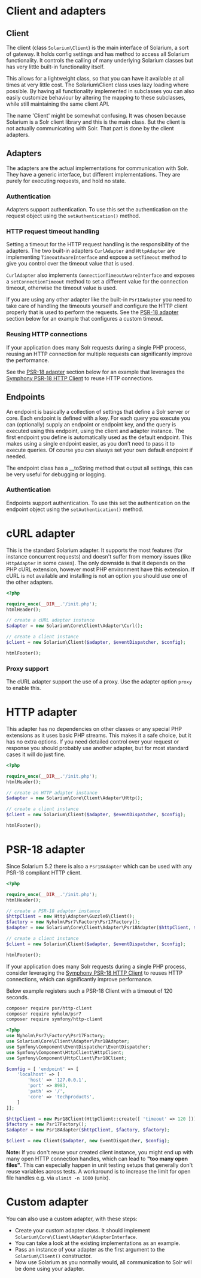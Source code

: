 Client and adapters
===================

Client
------

The client (class `Solarium\Client`) is the main interface of Solarium, a sort of gateway. It holds config settings and has method to access all Solarium functionality. It controls the calling of many underlying Solarium classes but has very little built-in functionality itself.

This allows for a lightweight class, so that you can have it available at all times at very little cost. The Solarium\\Client class uses lazy loading where possible. By having all functionality implemented in subclasses you can also easily customize behaviour by altering the mapping to these subclasses, while still maintaining the same client API.

The name 'Client' might be somewhat confusing. It was chosen because Solarium is a Solr client library and this is the main class. But the client is not actually communicating with Solr. That part is done by the client adapters.

Adapters
--------

The adapters are the actual implementations for communication with Solr. They have a generic interface, but different implementations. They are purely for executing requests, and hold no state.

### Authentication

Adapters support authentication. To use this set the authentication on the request object using the `setAuthentication()` method.

### HTTP request timeout handling

Setting a timeout for the HTTP request handling is the responsibility of the adapters. The two built-in adapters `CurlAdapter` and `HttpAdapter` are implementing `TimeoutAwareInterface` and expose a `setTimeout` method to give you control over the timeout value that is used.

`CurlAdapter` also implements `ConnectionTimeoutAwareInterface` and exposes a `setConnectionTimeout` method to set a different value for the connection timeout, otherwise the timeout value is used.

If you are using any other adapter like the built-in `Psr18Adapter` you need to take care of handling the timeouts yourself and configure the HTTP client properly that is used to perform the requests.
See the [PSR-18 adapter](#psr-18-adapter) section below for an example that configures a custom timeout.

### Reusing HTTP connections

If your application does many Solr requests during a single PHP process, reusing an HTTP connection for multiple requests can significantly improve the performance.

See the [PSR-18 adapter](#psr-18-adapter) section below for an example that leverages the [Symphony PSR-18 HTTP Client](https://symfony.com/doc/current/http_client.html#psr-18-and-psr-17) to reuse HTTP connections.

Endpoints
---------

An endpoint is basically a collection of settings that define a Solr server or core. Each endpoint is defined with a key. For each query you execute you can (optionally) supply an endpoint or endpoint key, and the query is executed using this endpoint, using the client and adapter instance. The first endpoint you define is automatically used as the default endpoint. This makes using a single endpoint easier, as you don’t need to pass it to execute queries. Of course you can always set your own default endpoint if needed.

The endpoint class has a \_\_toString method that output all settings, this can be very useful for debugging or logging.

### Authentication

Endpoints support authentication. To use this set the authentication on the endpoint object using the `setAuthentication()` method.


cURL adapter
============

This is the standard Solarium adapter. It supports the most features (for instance concurrent requests) and doesn't suffer from memory issues (like `HttpAdapter` in some cases). The only downside is that it depends on the PHP cURL extension, however most PHP environment have this extension. If cURL is not available and installing is not an option you should use one of the other adapters.

```php
<?php

require_once(__DIR__.'/init.php');
htmlHeader();

// create a cURL adapter instance
$adapter = new Solarium\Core\Client\Adapter\Curl();

// create a client instance
$client = new Solarium\Client($adapter, $eventDispatcher, $config);

htmlFooter();

```

### Proxy support

The cURL adapter support the use of a proxy. Use the adapter option `proxy` to enable this.


HTTP adapter
============

This adapter has no dependencies on other classes or any special PHP extensions as it uses basic PHP streams. This makes it a safe choice, but it has no extra options. If you need detailed control over your request or response you should probably use another adapter, but for most standard cases it will do just fine.

```php
<?php

require_once(__DIR__.'/init.php');
htmlHeader();

// create an HTTP adapter instance
$adapter = new Solarium\Core\Client\Adapter\Http();

// create a client instance
$client = new Solarium\Client($adapter, $eventDispatcher, $config);

htmlFooter();

```


PSR-18 adapter
==============

Since Solarium 5.2 there is also a `Psr18Adapter` which can be used with any PSR-18 compliant HTTP client.

```php
<?php

require_once(__DIR__.'/init.php');
htmlHeader();

// create a PSR-18 adapter instance
$httpClient = new Http\Adapter\Guzzle6\Client();
$factory = new Nyholm\Psr7\Factory\Psr17Factory();
$adapter = new Solarium\Core\Client\Adapter\Psr18Adapter($httpClient, $factory, $factory);

// create a client instance
$client = new Solarium\Client($adapter, $eventDispatcher, $config);

htmlFooter();

```

If your application does many Solr requests during a single PHP process, consider leveraging the [Symphony PSR-18 HTTP Client](https://symfony.com/doc/current/http_client.html#psr-18-and-psr-17) to reuses HTTP connections, which can significantly improve performance.

Below example registers such a PSR-18 Client with a timeout of 120 seconds.

```sh
composer require psr/http-client
composer require nyholm/psr7
composer require symfony/http-client
```

```php
<?php
use Nyholm\Psr7\Factory\Psr17Factory;
use Solarium\Core\Client\Adapter\Psr18Adapter;
use Symfony\Component\EventDispatcher\EventDispatcher;
use Symfony\Component\HttpClient\HttpClient;
use Symfony\Component\HttpClient\Psr18Client;

$config = [ 'endpoint' => [
    'localhost' => [
        'host' => '127.0.0.1',
        'port' => 8983,
        'path' => '/',
        'core' => 'techproducts',
    ]
]];

$httpClient = new Psr18Client(HttpClient::create([ 'timeout' => 120 ]));
$factory = new Psr17Factory();
$adapter = new Psr18Adapter($httpClient, $factory, $factory);

$client = new Client($adapter, new EventDispatcher, $config);
```

**Note:** If you don't reuse your created client instance, you might end up with many open HTTP connection handles, which can lead to **"too many open files"**.
This can especially happen in unit testing setups that generally don't reuse variables across tests.
A workaround is to increase the limit for open file handles e.g. via `ulimit -n 1000` (unix).

Custom adapter
==============

You can also use a custom adapter, with these steps:

-   Create your custom adapter class. It should implement `Solarium\Core\Client\Adapter\AdapterInterface`.
-   You can take a look at the existing implementations as an example.
-   Pass an instance of your adapter as the first argument to the `Solarium\Client()` constructor.
-   Now use Solarium as you normally would, all communication to Solr will be done using your adapter.
